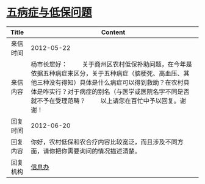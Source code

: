# <a href="http://www.shangluo.gov.cn/zmhd/ldxxxx.jsp?urltype=leadermail.LeaderMailContentUrl&wbtreeid=1112&leadermailid=1211">五病症与低保问题</a>
| Title |                                                                      Content                                                                      |
|:-----:|---------------------------------------------------------------------------------------------------------------------------------------------------|
| 来信时间  | 2012-05-22                                                                                                                                        |
| 来信内容  | 杨市长您好：         关于商州区农村低保补助问题，在今年是依据五种病症来区分，关于五种病症（脑梗死、高血压、其他三种没有得知）具体是什么病症可以得到救助？在农村具体是咋实行？对于病症的别名（与医学或医院名字不同是否就不予在受理范畴？         以上请您在百忙中予以回复。谢谢！ |
| 回复时间  | 2012-06-20                                                                                                                                        |
| 回复内容  | 你好，农村低保和农合疗内容比较宽泛，而且涉及不同方面，请你把你需要询问的情况描述清楚。                                                                                                       |
| 回复机构  | <a href="../../category/agencies/信息办.md">信息办</a>                                                                                                  |